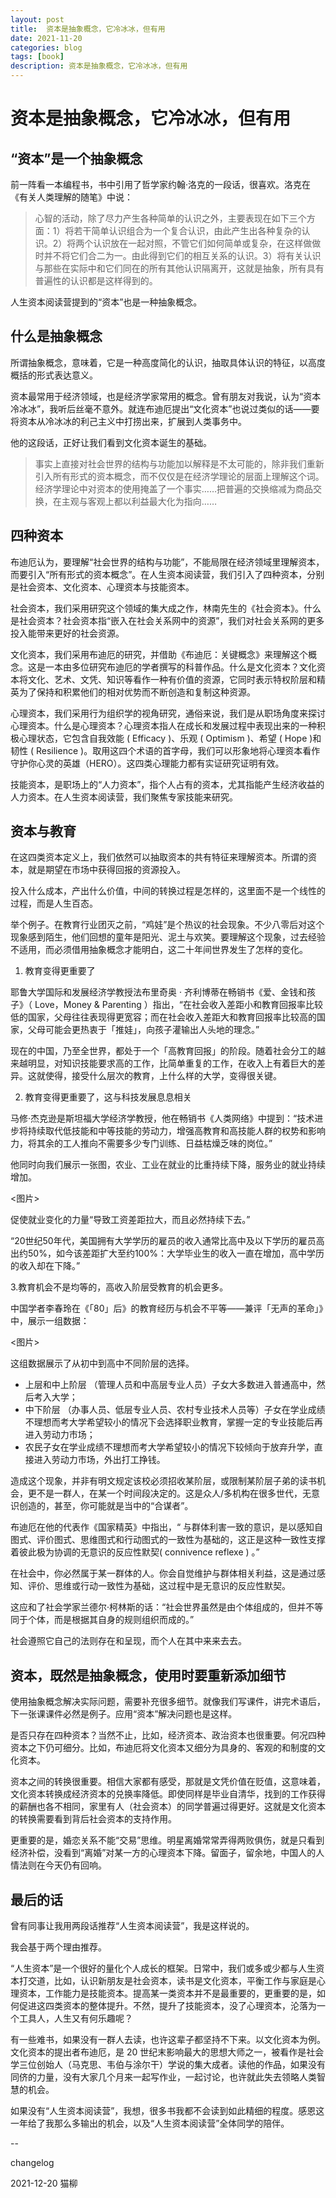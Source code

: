 ```yaml
---
layout: post
title:  资本是抽象概念，它冷冰冰，但有用
date: 2021-11-20
categories: blog
tags: [book]
description: 资本是抽象概念，它冷冰冰，但有用
---
```


# 资本是抽象概念，它冷冰冰，但有用

## “资本”是一个抽象概念

前一阵看一本编程书，书中引用了哲学家约翰·洛克的一段话，很喜欢。洛克在《有关人类理解的随笔》中说：

>  心智的活动，除了尽力产生各种简单的认识之外，主要表现在如下三个方面：1）将若干简单认识组合为一个复合认识，由此产生出各种复杂的认识。2）将两个认识放在一起对照，不管它们如何简单或复杂，在这样做做时并不将它们合二为一。由此得到它们的相互关系的认识。3）将有关认识与那些在实际中和它们同在的所有其他认识隔离开，这就是抽象，所有具有普遍性的认识都是这样得到的。

人生资本阅读营提到的“资本”也是一种抽象概念。

## 什么是抽象概念

所谓抽象概念，意味着，它是一种高度简化的认识，抽取具体认识的特征，以高度概括的形式表达意义。

资本最常用于经济领域，也是经济学家常用的概念。曾有朋友对我说，认为“资本冷冰冰”，我听后丝毫不意外。就连布迪厄提出“文化资本”也说过类似的话——要将资本从冷冰冰的利己主义中打捞出来，扩展到人类事务中。

他的这段话，正好让我们看到文化资本诞生的基础。

> 事实上直接对社会世界的结构与功能加以解释是不太可能的，除非我们重新引入所有形式的资本概念，而不仅仅是在经济学理论的层面上理解这个词。经济学理论中对资本的使用掩盖了一个事实……把普遍的交换缩减为商品交换，在主观与客观上都以利益最大化为指向……

## 四种资本

布迪厄认为，要理解“社会世界的结构与功能”，不能局限在经济领域里理解资本，而要引入“所有形式的资本概念”。在人生资本阅读营，我们引入了四种资本，分别是社会资本、文化资本、心理资本与技能资本。

社会资本，我们采用研究这个领域的集大成之作，林南先生的《社会资本》。什么是社会资本？社会资本指“嵌入在社会关系网中的资源”，我们对社会关系网的更多投入能带来更好的社会资源。

文化资本，我们采用布迪厄的研究，并借助《布迪厄：关键概念》来理解这个概念。这是一本由多位研究布迪厄的学者撰写的科普作品。什么是文化资本？文化资本将文化、艺术、文凭、知识等看作一种有价值的资源，它同时表示特权阶层和精英为了保持和积累他们的相对优势而不断创造和复制这种资源。

心理资本，我们采用行为组织学的视角研究，通俗来说，我们是从职场角度来探讨心理资本。什么是心理资本？心理资本指人在成长和发展过程中表现出来的一种积极心理状态，它包含自我效能 ( Efficacy )、乐观 ( Optimism )、希望 ( Hope )和韧性 ( Resilience )。取用这四个术语的首字母，我们可以形象地将心理资本看作守护你心灵的英雄（HERO）。这四类心理能力都有实证研究证明有效。

技能资本，是职场上的“人力资本”，指个人占有的资本，尤其指能产生经济收益的人力资本。在人生资本阅读营，我们聚焦专家技能来研究。

## 资本与教育

在这四类资本定义上，我们依然可以抽取资本的共有特征来理解资本。所谓的资本，就是期望在市场中获得回报的资源投入。

投入什么成本，产出什么价值，中间的转换过程是怎样的，这里面不是一个线性的过程，而是人生百态。

举个例子。在教育行业团灭之前，“鸡娃”是个热议的社会现象。不少八零后对这个现象感到陌生，他们回想的童年是阳光、泥土与欢笑。要理解这个现象，过去经验不适用，而必须借用抽象概念才能明白，这二十年间世界发生了怎样的变化。

1. 教育变得更重要了

耶鲁大学国际和发展经济学教授法布里奇奥 · 齐利博蒂在畅销书《爱、金钱和孩子》（ Love，Money & Parenting ）指出，“在社会收入差距小和教育回报率比较低的国家，父母往往表现得更宽容；而在社会收入差距大和教育回报率比较高的国家，父母可能会更热衷于「推娃」，向孩子灌输出人头地的理念。”

现在的中国，乃至全世界，都处于一个「高教育回报」的阶段。随着社会分工的越来越明显，对知识技能要求高的工作，比简单重复的工作，在收入上有着巨大的差异。这就使得，接受什么层次的教育，上什么样的大学，变得很关键。

2. 教育变得更重要了，这与科技发展息息相关

马修·杰克逊是斯坦福大学经济学教授，他在畅销书《人类网络》中提到：“技术进步将持续取代低技能和中等技能的劳动力，增强高教育和高技能人群的权势和影响力，将其余的工人推向不需要多少专门训练、日益枯燥乏味的岗位。”

他同时向我们展示一张图，农业、工业在就业的比重持续下降，服务业的就业持续增加。

<图片>

促使就业变化的力量“导致工资差距拉大，而且必然持续下去。” 

“20世纪50年代，美国拥有大学学历的雇员的收入通常比高中及以下学历的雇员高出约50%，如今该差距扩大至约100%：大学毕业生的收入一直在增加，高中学历的收入却在下降。”

3.教育机会不是均等的，高收入阶层受教育的机会更多。

中国学者李春玲在《「80」后》的教育经历与机会不平等——兼评「无声的革命」》中，展示一组数据：

<图片>

这组数据展示了从初中到高中不同阶层的选择。

- 上层和中上阶层 （管理人员和中高层专业人员）子女大多数进入普通高中，然后考入大学；
- 中下阶层 （办事人员、低层专业人员、农村专业技术人员等）子女在学业成绩不理想而考大学希望较小的情况下会选择职业教育，掌握一定的专业技能后再进入劳动力市场；
- 农民子女在学业成绩不理想而考大学希望较小的情况下较倾向于放弃升学，直接进入劳动力市场，外出打工挣钱。

造成这个现象，并非有明文规定该校必须招收某阶层，或限制某阶层子弟的读书机会，更不是一群人，在某一个时间段决定的。这是众人/多机构在很多世代，无意识创造的，甚至，你可能就是当中的“合谋者”。

布迪厄在他的代表作《国家精英》中指出，“ 与群体利害一致的意识，是以感知自图式、评价图式、思维图式和行动图式的一致性为基础的，这正是这种一致性支撑着彼此极为协调的无意识的反应性默契( connivence reflexe ) 。”

在社会中，你必然属于某一群体的人。你会自觉维护与群体相关利益，这是通过感知、评价、思维或行动一致性为基础，这过程中是无意识的反应性默契。

这应和了社会学家兰德尔·柯林斯的话：“社会世界虽然是由个体组成的，但并不等同于个体，而是根据其自身的规则组织而成的。”

社会遵照它自己的法则存在和呈现，而个人在其中来来去去。

## 资本，既然是抽象概念，使用时要重新添加细节

使用抽象概念解决实际问题，需要补充很多细节。就像我们写课件，讲完术语后，下一张课课件必然是例子。应用“资本”解决问题也是这样。

是否只存在四种资本？当然不止，比如，经济资本、政治资本也很重要。何况四种资本之下仍可细分。比如，布迪厄将文化资本又细分为具身的、客观的和制度的文化资本。

资本之间的转换很重要。相信大家都有感受，那就是文凭价值在贬值，这意味着，文化资本转换成经济资本的兑换率降低。即使同样是毕业自清华，找到的工作获得的薪酬也各不相同，家里有人（社会资本）的同学普遍过得更好。这就是文化资本的转换需要看到背后社会资本的支持作用。

更重要的是，婚恋关系不能“交易”思维。明星离婚常常弄得两败俱伤，就是只看到经济补偿，没看到“离婚”对某一方的心理资本下降。留面子，留余地，中国人的人情法则在今天仍有回响。

## 最后的话

曾有同事让我用两段话推荐“人生资本阅读营”，我是这样说的。

我会基于两个理由推荐。

“人生资本”是一个很好的量化个人成长的框架。日常中，我们或多或少都与人生资本打交道，比如，认识新朋友是社会资本，读书是文化资本，平衡工作与家庭是心理资本，工作能力是技能资本。提高某一类资本并不是最重要的，更重要的是，如何促进这四类资本的整体提升。不然，提升了技能资本，没了心理资本，沦落为一个工具人，人生又有何乐趣呢？

有一些难书，如果没有一群人去读，也许这辈子都坚持不下来。以文化资本为例。文化资本的提出者布迪厄，是 20 世纪末影响最大的思想大师之一，被看作是社会学三位创始人（马克思、韦伯与涂尔干）学说的集大成者。读他的作品，如果没有同侪的力量，没有大家几个月来一起写作业，一起讨论，也许就此失去领略人类智慧的机会。

如果没有“人生资本阅读营”，我想，很多书我都不会读到如此精细的程度。感恩这一年给了我那么多输出的机会，以及“人生资本阅读营”全体同学的陪伴。

--

changelog 

2021-12-20 猫柳